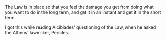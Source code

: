 The Law is in place so that you feel the damage you get from doing what you want to do in the long term, and get it in an instant and get it in the short term.

I got this while reading Alcibiades' questioning of the Law, when he asked the Athens' lawmaker, Pericles.